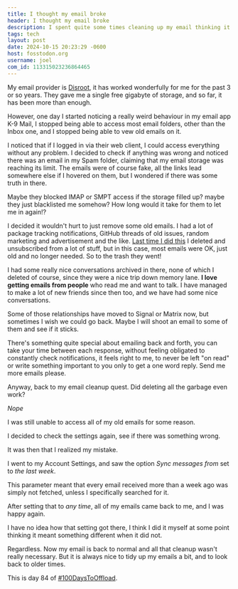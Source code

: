 ```yaml
---
title: I thought my email broke
header: I thought my email broke
description: I spent quite some times cleaning up my email thinking it would help to fix it. It did not, but it was nice
tags: tech
layout: post
date: 2024-10-15 20:23:29 -0600
host: fosstodon.org
username: joel
com_id: 113315023236864465
---
```


My email provider is [Disroot](https://disroot.org), it has worked wonderfully for me for the past 3 or so years. They gave me a single free gigabyte of storage, and so far, it has been more than enough.

However, one day I started noticing a really weird behaviour in my email app K-9 Mail, I stopped being able to access most email folders, other than the Inbox one, and I stopped being able to vew old emails on it.

I noticed that if I logged in via their web client, I could access everything without any problem. I decided to check if anything was wrong and noticed there was an email in my Spam folder, claiming that my email storage was reaching its limit. The emails were of course fake, all the links lead somewhere else if I hovered on them, but I wondered if there was some truth in there.

Maybe they blocked IMAP or SMPT access if the storage filled up? maybe they just blacklisted me somehow? How long would it take for them to let me in again!?

I decided it wouldn't hurt to just remove some old emails. I had a lot of package tracking notifications, GitHub threads of old issues, random marketing and advertisement and the like. [Last time I did this](/blog/organizing-my-email-and-memories/) I deleted and unsubscribed from a lot of stuff, but in this case, most emails were OK, just old and no longer needed. So to the trash they went!

I had some really nice conversations archived in there, none of which I deleted of course, since they were a nice trip down memory lane. **I love getting emails from people** who read me and want to talk. I have managed to make a lot of new friends since then too, and we have had some nice conversations.

Some of those relationships have moved to Signal or Matrix now, but sometimes I wish we could go back. Maybe I will shoot an email to some of them and see if it sticks.

There's something quite special about emailing back and forth, you can take your time between each response, without feeling obligated to constantly check notifications, it feels right to me, to never be left "on read" or write something important to you only to get a one word reply. Send me more emails please.

Anyway, back to my email cleanup quest. Did deleting all the garbage even work?

*Nope*

I was still unable to access all of my old emails for some reason.

I decided to check the settings again, see if there was something wrong. 

It was then that I realized my mistake.

I went to my Account Settings, and saw the option *Sync messages from* set to *the last week*. 

This parameter meant that every email received more than a week ago was simply not fetched, unless I specifically searched for it.

After setting that to *any time*, all of my emails came back to me, and I was happy again.

I have no idea how that setting got there, I think I did it myself at some point thinking it meant something different when it did not.

Regardless. Now my email is back to normal and all that cleanup wasn't really necessary. But it is always nice to tidy up my emails a bit, and to look back to older times. 





This is day 84 of [#100DaysToOffload](https://100daystooffload.com).
